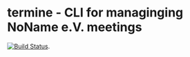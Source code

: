 # termine - CLI for managinging NoName e.V. meetings

[![Build Status](https://travis-ci.org/nnev/termine.svg)](https://travis-ci.org/nnev/termine).
